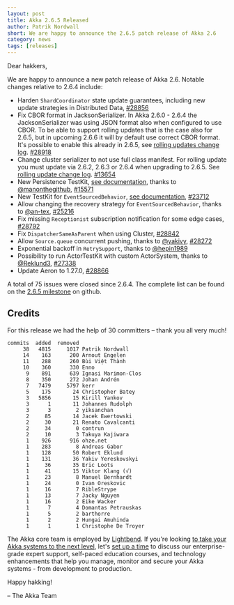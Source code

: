 ```yaml
---
layout: post
title: Akka 2.6.5 Released
author: Patrik Nordwall
short: We are happy to announce the 2.6.5 patch release of Akka 2.6
category: news
tags: [releases]
---
```


Dear hakkers,

We are happy to announce a new patch release of Akka 2.6. Notable changes relative to 2.6.4 include:

* Harden `ShardCoordinator` state update guarantees, including new update strategies in Distributed Data, [#28856](https://github.com/akka/akka/issues/28856)
* Fix CBOR format in JacksonSerializer. In Akka 2.6.0 - 2.6.4 the JacksonSerializer was using JSON format also when configured to use CBOR. To be able to support rolling updates that is the case also for 2.6.5, but in upcoming 2.6.6 it will by default use correct CBOR format. It's possible to enable this already in 2.6.5, see [rolling updates change log](https://doc.akka.io/docs/akka/current/project/rolling-update.html#2-6-5-jacksoncborserializer). [#28918](https://github.com/akka/akka/issues/28918)
* Change cluster serializer to not use full class manifest. For rolling update you must update via 2.6.2, 2.6.3 or 2.6.4 when upgrading to 2.6.5. See [rolling update change log](https://doc.akka.io/docs/akka/current/project/rolling-update.html#2-6-2-clustermessageserializer-manifests-change). [#13654](https://github.com/akka/akka/issues/13654)
* New Persistence TestKit, [see documentation](https://doc.akka.io/docs/akka/current/typed/persistence-testing.html#persistence-testkit), thanks to [@manonthegithub](https://github.com/manonthegithub), [#15571](https://github.com/akka/akka/issues/15571)
* New TestKit for `EventSourcedBehavior`, [see documentation](https://doc.akka.io/docs/akka/current/typed/persistence-testing.html), [#23712](https://github.com/akka/akka/issues/23712)
* Allow changing the recovery strategy for `EventSourcedBehavior`, thanks to [@an-tex](https://github.com/an-tex), [#25216](https://github.com/akka/akka/issues/25216)
* Fix missing `Receptionist` subscription notification for some edge cases, [#28792](https://github.com/akka/akka/issues/28792)
* Fix `DispatcherSameAsParent` when using Cluster, [#28842](https://github.com/akka/akka/issues/28842)
* Allow `Source.queue` concurrent pushing, thanks to [@yakivy](https://github.com/yakivy), [#28272](https://github.com/akka/akka/issues/28272)
* Exponential backoff in `RetrySupport`, thanks to [@hepin1989](https://github.com/hepin1989)
* Possibility to run ActorTestKit with custom ActorSystem, thanks to [@Reklund3](https://github.com/Reklund3), [#27338](https://github.com/akka/akka/issues/27338)
* Update Aeron to 1.27.0, [#28866](https://github.com/akka/akka/pull/28866)


A total of 75 issues were closed since 2.6.4. The complete list can be found on the [2.6.5 milestone](https://github.com/akka/akka/milestone/164?closed=1) on github.


## Credits

For this release we had the help of 30 committers – thank you all very much!

```
commits  added  removed
     38   4815     1017 Patrik Nordwall
     14    163      200 Arnout Engelen
     11    288      260 Bùi Việt Thành
     10    360      330 Enno
      9    891      639 Ignasi Marimon-Clos
      8    350      272 Johan Andrén
      7   7479     5797 kerr
      5    175       24 Christopher Batey
      3   5856       15 Kirill Yankov
      3      1       11 Johannes Rudolph
      3      3        2 yiksanchan
      2     85       14 Jacek Ewertowski
      2     30       21 Renato Cavalcanti
      2     34        0 contrun
      2     10        3 Takuya Kajiwara
      1    926      916 ohze.net
      1    283        8 Andreas Gabor
      1    128       50 Robert Eklund
      1    131       36 Yakiv Yereskovskyi
      1     36       35 Eric Loots
      1     41       15 Viktor Klang (√)
      1     23        8 Manuel Bernhardt
      1     24        0 Ivan Oreskovic
      1     16        7 RibleStrype
      1     13        7 Jacky Nguyen
      1     16        2 Eike Wacker
      1      7        4 Domantas Petrauskas
      1      5        2 barthorre
      1      2        2 Hungai Amuhinda
      1      1        1 Christophe De Troyer
```

The Akka core team is employed by [Lightbend](https://www.lightbend.com/). If you're looking [to take your Akka systems to the next level](https://www.lightbend.com/akka-platform#subscription), let's [set up a time](https://www.lightbend.com/contact) to discuss our enterprise-grade expert support, self-paced education courses, and technology enhancements that help you manage, monitor and secure your Akka systems - from development to production.

Happy hakking!

– The Akka Team
